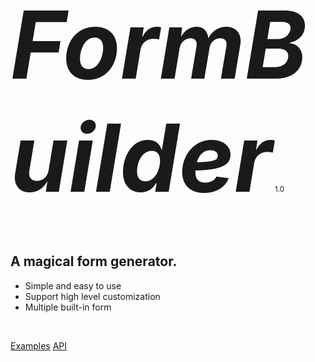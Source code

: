 <!-- ![logo](_media/icon.svg) -->

<span style="font-size:150px">***FormBuilder***</span> <small>1.0</small>
<br /><br /><br />
## A magical form generator.

- Simple and easy to use
- Support high level customization
- Multiple built-in form

<br />


[Examples]()
[API](#documentation-v100)
